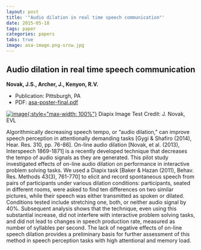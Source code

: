 ```yaml
---
layout: post
title: '"Audio dilation in real time speech communication"'
date: 2015-05-18
tags: paper
categories: papers
tabs: true
image: asa-image.png-srcw.jpg
---
```


## Audio dilation in real time speech communication
**Novak, J.S., Archer, J., Kenyon, R.V.**
- Publication: Pittsburgh, PA
- PDF: [asa-poster-final.pdf](/documents/asa-poster-final.pdf)


[![image](https://www.evl.uic.edu/output/originals/asa-image.png-srcw.jpg){:style="max-width: 100%"}](https://www.evl.uic.edu/output/originals/asa-image.png-srcw.jpg)
Diapix Image Test
Credit: J. Novak, EVL

Algorithmically decreasing speech tempo, or &ldquo;audio dilation,&rdquo; can improve speech perception in attentionally demanding tasks [Gygi & Shafiro (2014), Hear. Res. 310, pp. 76-86]. On-line audio dilation [Novak, et al. (2013), Interspeech 1869-1871] is a recently developed technique that decreases the tempo of audio signals as they are generated. This pilot study investigated effects of on-line audio dilation on performance in interactive problem solving tasks. We used a Diapix task [Baker & Hazan (2011), Behav. Res. Methods 43(3), 761-770] to elicit and record spontaneous speech from pairs of participants under various dilation conditions: participants, seated in different rooms, were asked to find ten differences on two similar pictures, while their speech was either transmitted as spoken or dilated. Conditions tested include stretching one, both, or neither audio signal by 40%. Subsequent analysis shows that the technique, even using this substantial increase, did not interfere with interactive problem solving tasks, and did not lead to changes in speech production rate, measured as number of syllables per second. The lack of negative effects of on-line speech dilation provides a preliminary basis for further assessment of this method in speech perception tasks with high attentional and memory load.